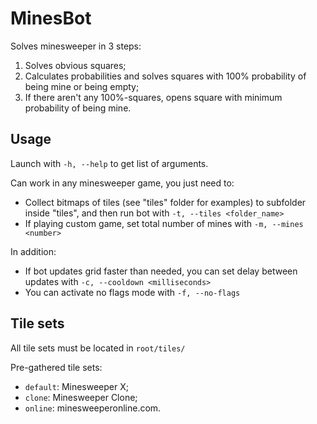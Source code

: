 # MinesBot
Solves minesweeper in 3 steps:
1. Solves obvious squares;
1. Calculates probabilities and solves squares with 100% probability of being mine or being empty;
1. If there aren't any 100%-squares, opens square with minimum probability of being mine.

## Usage
Launch with `-h, --help` to get list of arguments.

Can work in any minesweeper game, you just need to:
- Collect bitmaps of tiles (see "tiles" folder for examples) to subfolder inside "tiles", and then run bot with `-t, --tiles <folder_name>`
- If playing custom game, set total number of mines with `-m, --mines <number>`

In addition:
- If bot updates grid faster than needed, you can set delay between updates with `-c, --cooldown <milliseconds>`
- You can activate no flags mode with `-f, --no-flags`

## Tile sets
All tile sets must be located in `root/tiles/`

Pre-gathered tile sets:
- `default`: Minesweeper X;
- `clone`: Minesweeper Clone;
- `online`: minesweeperonline.com.
